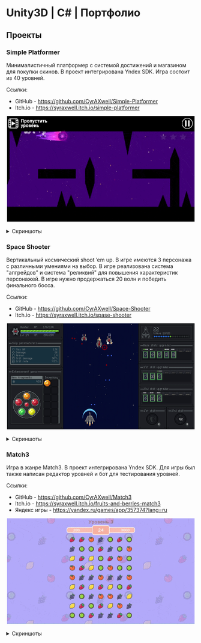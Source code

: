 # Unity3D | C# | Портфолио
## Проекты
### Simple Platformer

Минималистичный платформер с системой достижений и магазином для покупки скинов. В проект интегрирована Yndex SDK. Игра состоит из 40 уровней.

Ссылки:
- GitHub - https://github.com/CyrAXwell/Simple-Platformer
- Itch.io - https://syraxwell.itch.io/simple-platformer

<p align="center">
<img src="resources/Simple-platformer/demo_gameplay.gif" width="500">
</p>
<details>
  <summary>Скриншоты </summary>
  <p align="center">
  <img src="resources/Simple-platformer/achievements.png">
  <em>Достижения</em>
  <img src="resources/Simple-platformer/skins.png">
  <em>Магазин скинов</em>
  <img src="resources/Simple-platformer/levels.png">
  <em>Выбор уровней</em>
  </p>
</details>

### Space Shooter

Вертикальный космический shoot ’em up. В игре имеются 3 персонажа с различными умениями на выбор. В игре реализована система "апгрейдов" и система "реликвий"  для повышения характеристик персонажей. В игре нужно продержаться 20 волн и победить финального босса.

Ссылки:
- GitHub - https://github.com/CyrAXwell/Space-Shooter
- Itch.io - https://syraxwell.itch.io/spase-shooter

<p align="center">
<img src="resources/Space-shooter/demo_gameplay.gif" width="500">
</p>
<details>
  <summary>Скриншоты </summary>
  <p align="center">
  <img src="resources/Space-shooter/characters.png">
  <em>Выбор персонажа</em>
  <img src="resources/Space-shooter/upgrades.png">
  <em>Выбор апгрейда</em>
  <img src="resources/Space-shooter/gems.png">
  <em>Получение реликвий</em>
  </p>
</details>

### Match3

Игра в жанре Match3. В проект интегрирована Yndex SDK. Для игры был также написан редактор уровней и бот для тестирования уровней.

Ссылки:
- GitHub - https://github.com/CyrAXwell/Match3
- Itch.io - https://syraxwell.itch.io/fruits-and-berries-match3
- Яндекс игры - https://yandex.ru/games/app/357374?lang=ru

<p align="center">
<img src="resources/Match3/demo_gameplay.gif" width="500">
</p>
<details>
  <summary>Скриншоты </summary>
  <p align="center">
  <img src="resources/Match3/example_level_1.png">
  <img src="resources/Match3/example_level_2.png">
  <img src="resources/Match3/example_level_3.png">
  </p>
</details>
